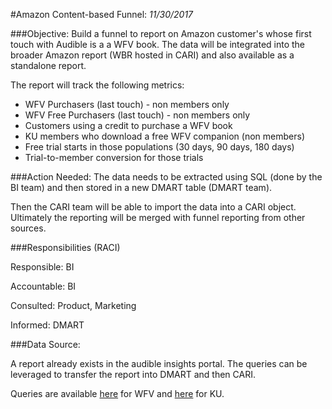 #Amazon Content-based Funnel:
*11/30/2017*

###Objective: 
Build a funnel to report on Amazon customer's whose first touch with Audible is a a WFV book. The data will be integrated into the broader Amazon report (WBR hosted in CARI) and also available as a standalone report.

The report will track the following metrics:

- WFV Purchasers (last touch) - non members only
- WFV Free Purchasers (last touch) - non members only
- Customers using a credit to purchase a WFV book
- KU members who download a free WFV companion (non members)
- Free trial starts in those populations (30 days, 90 days, 180 days)
- Trial-to-member conversion for those trials


###Action Needed:
The data needs to be extracted using SQL (done by the BI team) and then stored in a new DMART table (DMART team). 

Then the CARI team will be able to import the data into a CARI object. Ultimately the reporting will be merged with funnel reporting from other sources.

###Responsibilities (RACI)

Responsible: BI

Accountable: BI

Consulted: Product, Marketing

Informed: DMART

###Data Source:

A report already exists in the audible insights portal. The queries can be leveraged to transfer the report into DMART and then CARI.

Queries are available [here](https://audible-insights.corp.amazon.com/report/7/etl.) for WFV and [here]() for KU.




